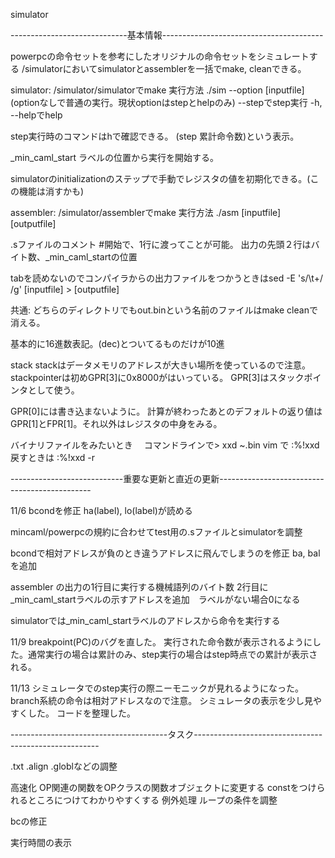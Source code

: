 simulator

-----------------------------基本情報----------------------------------------

powerpcの命令セットを参考にしたオリジナルの命令セットをシミュレートする
/simulatorにおいてsimulatorとassemblerを一括でmake, cleanできる。



simulator: 
/simulator/simulatorでmake 実行方法 ./sim --option [inputfile]    (optionなしで普通の実行。現状optionはstepとhelpのみ)
--stepでstep実行
-h, --helpでhelp

step実行時のコマンドはhで確認できる。
(step 累計命令数)という表示。

_min_caml_start ラベルの位置から実行を開始する。

simulatorのinitializationのステップで手動でレジスタの値を初期化できる。(この機能は消すかも)



assembler: /simulator/assemblerでmake 実行方法 ./asm [inputfile] [outputfile]

.sファイルのコメント #開始で、1行に渡ってことが可能。
出力の先頭２行はバイト数、_min_caml_startの位置

tabを読めないのでコンパイラからの出力ファイルをつかうときはsed -E 's/\t+/ /g' [inputfile] > [outputfile]



共通:
どちらのディレクトリでもout.binという名前のファイルはmake cleanで消える。

基本的に16進数表記。(dec)とついてるものだけが10進

stack
	stackはデータメモリのアドレスが大きい場所を使っているので注意。
	stackpointerは初めGPR[3]に0x8000がはいっている。
	GPR[3]はスタックポインタとして使う。

GPR[0]には書き込まないように。
計算が終わったあとのデフォルトの返り値はGPR[1]とFPR[1]。それ以外はレジスタの中身をみる。

バイナリファイルをみたいとき　
	コマンドラインで> xxd ~.bin
	vim で :%!xxd  戻すときは :%!xxd -r

----------------------------重要な更新と直近の更新----------------------------------------------

11/6
bcondを修正
ha(label), lo(label)が読める

mincaml/powerpcの規約に合わせてtest用の.sファイルとsimulatorを調整

bcondで相対アドレスが負のとき違うアドレスに飛んでしまうのを修正
ba, balを追加

assembler の出力の1行目に実行する機械語列のバイト数
2行目に_min_caml_startラベルの示すアドレスを追加　ラベルがない場合0になる

simulatorでは_min_caml_startラベルのアドレスから命令を実行する



11/9
breakpoint(PC)のバグを直した。
実行された命令数が表示されるようにした。通常実行の場合は累計のみ、step実行の場合はstep時点での累計が表示される。

11/13
シミュレータでのstep実行の際ニーモニックが見れるようになった。branch系統の命令は相対アドレスなので注意。
シミュレータの表示を少し見やすくした。
コードを整理した。

---------------------------------------タスク------------------------------------------------------

.txt .align .globlなどの調整

高速化
	OP関連の関数をOPクラスの関数オブジェクトに変更する
	constをつけられるところにつけてわかりやすくする
	例外処理
	ループの条件を調整


bcの修正

実行時間の表示
